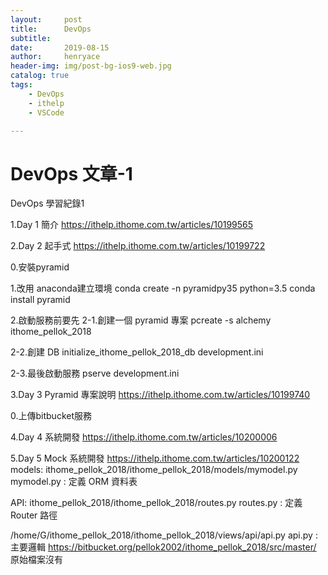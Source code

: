 ```yaml
---
layout:     post
title:      DevOps
subtitle:   
date:       2019-08-15
author:     henryace
header-img: img/post-bg-ios9-web.jpg
catalog: true
tags:
    - DevOps 
    - ithelp
    - VSCode

---
```

# DevOps 文章-1

DevOps 學習紀錄1

1.Day 1 簡介
https://ithelp.ithome.com.tw/articles/10199565

2.Day 2 起手式
https://ithelp.ithome.com.tw/articles/10199722

0.安裝pyramid

1.改用 anaconda建立環境
conda create -n pyramidpy35 python=3.5
conda install pyramid

2.啟動服務前要先
2-1.創建一個 pyramid 專案
pcreate -s alchemy ithome_pellok_2018

2-2.創建 DB
initialize_ithome_pellok_2018_db development.ini

2-3.最後啟動服務
pserve development.ini

3.Day 3 Pyramid 專案說明
https://ithelp.ithome.com.tw/articles/10199740

0.上傳bitbucket服務

4.Day 4 系統開發
https://ithelp.ithome.com.tw/articles/10200006

5.Day 5 Mock 系統開發
https://ithelp.ithome.com.tw/articles/10200122
models:
ithome_pellok_2018/ithome_pellok_2018/models/mymodel.py
mymodel.py : 定義 ORM 資料表

API:
ithome_pellok_2018/ithome_pellok_2018/routes.py
routes.py : 定義 Router 路徑

/home/G/ithome_pellok_2018/ithome_pellok_2018/views/api/api.py
api.py : 主要邏輯
https://bitbucket.org/pellok2002/ithome_pellok_2018/src/master/
原始檔案沒有
